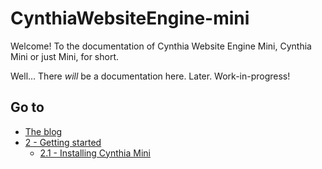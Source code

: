 # CynthiaWebsiteEngine-mini

Welcome! To the documentation of Cynthia Website Engine Mini, Cynthia Mini or just Mini, for short.

Well... There _will_ be a documentation here. Later. Work-in-progress!

## Go to

- [The blog](/!/)
- [2 - Getting started](/getting-started)
  - [2.1 - Installing Cynthia Mini](/install)

